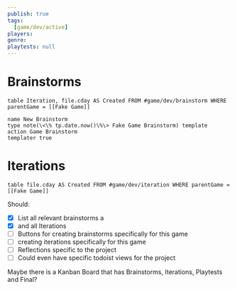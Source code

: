 ```yaml
---
publish: true
tags:
  [game/dev/active]
players: 
genre: 
playtests: null
---
```


# Brainstorms
```dataview
table Iteration, file.cday AS Created FROM #game/dev/brainstorm WHERE parentGame = [[Fake Game]]
```

```button  
name New Brainstorm 
type note(\<\% tp.date.now()\%\> Fake Game Brainstorm) template  
action Game Brainstorm
templater true
```


# Iterations
```dataview
table file.cday AS Created FROM #game/dev/iteration WHERE parentGame = [[Fake Game]]
```


Should:
- [x] List all relevant brainstorms a
- [x] and all Iterations
- [ ] Buttons for creating brainstorms specifically for this game
- [ ] creating iterations specifically for this game
- [ ] Reflections specific to the project
- [ ] Could even have specific todoist views for the project

Maybe there is a Kanban Board that has
Brainstorms, Iterations, Playtests and Final?

